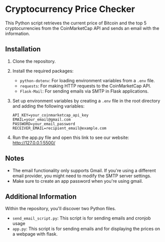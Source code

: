 # Cryptocurrency Price Checker

This Python script retrieves the current price of Bitcoin and the top 5 cryptocurrencies from the CoinMarketCap API and sends an email with the information.

## Installation
1. Clone the repository.
2. Install the required packages:
    - `python-dotenv`: For loading environment variables from a `.env` file.
    - `requests`: For making HTTP requests to the CoinMarketCap API.
    - `Flask-Mail`: For sending emails via SMTP in Flask applications.

3. Set up environment variables by creating a `.env` file in the root directory and adding the following variables:
    ```plaintext
    API_KEY=your_coinmarketcap_api_key
    EMAIL=your_email@gmail.com
    PASSWORD=your_email_password
    RECEIVER_EMAIL=recipient_email@example.com
    ```
4. Run the app.py file and open this link to see our website: http://127.0.0.1:5500/
   
## Notes
- The email functionality only supports Gmail. If you're using a different email provider, you might need to modify the SMTP server settings.
- Make sure to create an app password when you're using gmail.

## Additional Information
Within the repository, you'll discover two Python files.
- `send_email_script.py`: This script is for sending emails and cronjob usage
- `app.py`: This script is for sending emails and for displaying the prices on a webpage with flask.
